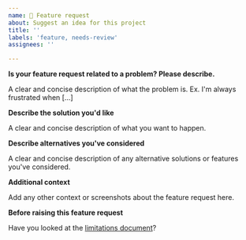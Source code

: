 ```yaml
---
name: 🚀 Feature request
about: Suggest an idea for this project
title: ''
labels: 'feature, needs-review'
assignees: ''

---
```


**Is your feature request related to a problem? Please describe.**

A clear and concise description of what the problem is. Ex. I'm always frustrated when [...]

**Describe the solution you'd like**

A clear and concise description of what you want to happen.

**Describe alternatives you've considered**

A clear and concise description of any alternative solutions or features you've considered.

**Additional context**

Add any other context or screenshots about the feature request here.

**Before raising this feature request**

Have you looked at the [limitations document](https://github.com/kata-containers/documentation/blob/master/Limitations.md)?
